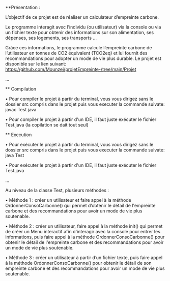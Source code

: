 **Présentation :

L’objectif de ce projet est de réaliser un calculateur d’empreinte carbone. 

Le programme interagit avec l’individu (ou utilisateur) via la console 
ou via un fichier texte pour obtenir des informations sur son alimentation, 
ses dépenses, ses logements, ses transports …

Grâce ces informations, le programme calcule l’empreinte carbone de l’utilisateur 
en tonnes de CO2 équivalent (TCO2eq) et lui fournit des recommandations 
pour adopter un mode de vie plus durable.
Le projet est disponible sur le lien suivant: https://github.com/Mounzei/projetEmpreinte-/tree/main/Projet


...

** Compilation

•   Pour compiler le projet à partir du terminal, vous vous dirigez sans le dossier src compris dans 
    le projet puis vous executer la commande suivate: javac Test.java

•   Pour compiler le projet à partir d'un IDE, il faut juste exécuter le fichier Test.java 
    (la copilation se dait tout seul)

** Execution

•   Pour exécuter le projet à partir du terminal, vous vous dirigez sans le dossier src compris dans 
    le projet puis vous executer la commande suivate: java Test

•   Pour exécuter le projet à partir d'un IDE, il faut juste exécuter le fichier Test.java 


...

Au niveau de la classe Test, plusieurs méthodes :

•	Méthode 1 : créer un utilisateur et faire appel à la méthode OrdonnerConsoCarbonne() 
        qui permet d’obtenir le détail de l'empreinte carbone et des recommandations 
       pour avoir un mode de vie plus soutenable.

•	Méthode 2 :  créer un utilisateur, faire appel à la méthode init() qui permet de créer 
        un Menu interactif afin d'interagir avec la console pour entrer 
        les informations, puis faire appel à la méthode OrdonnerConsoCarbonne() 
        pour obtenir le détail de l'empreinte carbone et des recommandations 
        pour avoir un mode de vie plus soutenable.

•	Méthode 3 : créer un utilisateur à partir d’un fichier texte, 
        puis faire appel à la méthode OrdonnerConsoCarbonne() 
        pour obtenir le détail de son empreinte carbone et des recommandations 
        pour avoir un mode de vie plus soutenable.